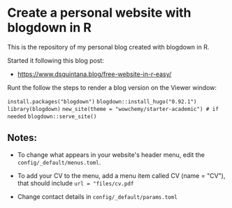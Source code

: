 # Create a personal website with blogdown in R

This is the repository of my personal blog created with blogdown in R.

Started it following this blog post:
  - https://www.dsquintana.blog/free-website-in-r-easy/

Runt the follow the steps to render a blog version on the Viewer window:
  
`install.packages("blogdown")`
`blogdown::install_hugo("0.92.1")`
`library(blogdown)`
`new_site(theme = "wowchemy/starter-academic") # if needed` 
`blogdown::serve_site()`

## Notes:

- To change what appears in your website's header menu, edit the `config/_default/menus.toml`. 

- To add your CV to the menu, add a menu item called CV (name = "CV"), that should include `url = "files/cv.pdf`

- Change contact details in `config/_default/params.toml`
